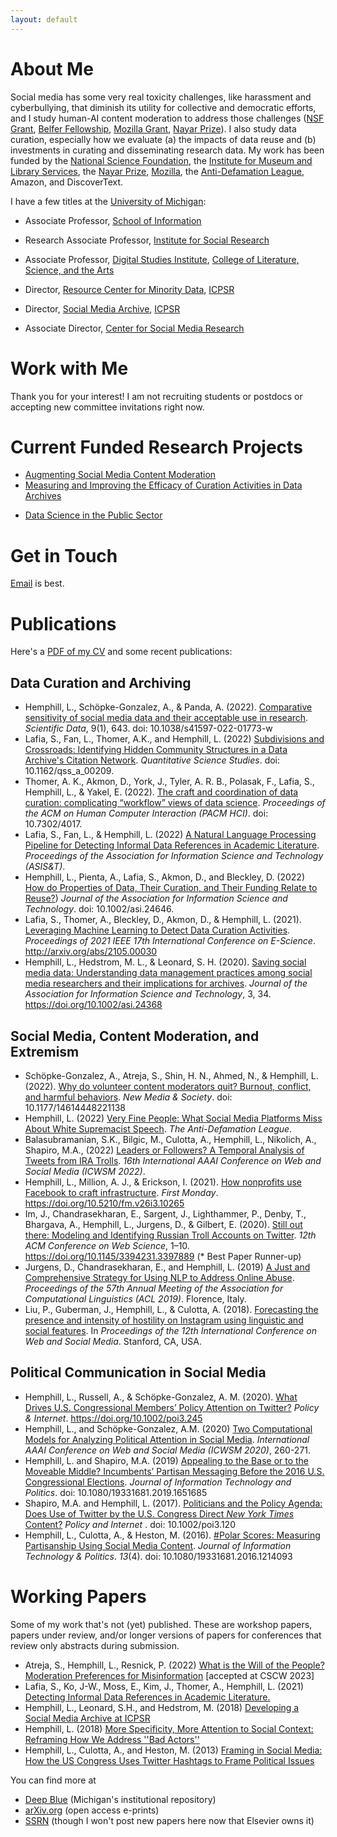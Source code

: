 ```yaml
---
layout: default
---
```


# About Me

 Social media has some very real toxicity challenges, like harassment and cyberbullying, that diminish its utility for collective and democratic efforts, and I study human-AI content moderation to address those challenges ([NSF Grant](https://nsf.gov/awardsearch/showAward?AWD_ID=1928434&HistoricalAwards=false), [Belfer Fellowship](https://www.adl.org/belfer-fellows), [Mozilla Grant](https://blog.mozilla.org/blog/2018/07/11/mozilla-funds-top-research-projects/), [Nayar Prize](https://web.iit.edu/nayar-prize/finalists/teams/cyberbullying-early-warning-and-response-system)). I also study data curation, especially how we evaluate (a) the impacts of data reuse and (b) investments in curating and disseminating research data. My work has been funded by the [National Science Foundation](https://nsf.gov/awardsearch/advancedSearchResult?PIId=&PIFirstName=libby&PILastName=hemphill&IncludeCoPI=true&BooleanElement=All&BooleanRef=All&ActiveAwards=true&ExpiredAwards=true), the [Institute for Museum and Library Services](https://www.imls.gov/grants/awarded/lg-37-19-0134-19), the [Nayar Prize](https://web.iit.edu/nayar-prize/finalists/teams/cyberbullying-early-warning-and-response-system), [Mozilla](https://blog.mozilla.org/blog/2018/07/11/mozilla-funds-top-research-projects/), the [Anti-Defamation League](https://www.adl.org/belfer-fellows), Amazon, and DiscoverText. 

I have a few titles at the [University of Michigan](http://www.umich.edu):

* Associate Professor, [School of Information](https://www.si.umich.edu/)
* Research Associate Professor, [Institute for Social Research](http://home.isr.umich.edu/)
* Associate Professor, [Digital Studies Institute](https://www.digitalstudies.umich.edu/), [College of Literature, Science, and the Arts](https://lsa.umich.edu/)

* Director, [Resource Center for Minority Data](http://www.icpsr.umich.edu/RCMD), [ICPSR](http://www.icpsr.umich.edu/icpsrweb/)
* Director, [Social Media Archive](http://socialmediaarchive.org), [ICPSR](http://www.icpsr.umich.edu/icpsrweb/)
* Associate Director, [Center for Social Media Research](https://csmr.umich.edu/)

# Work with Me

Thank you for your interest! I am not recruiting students or postdocs or accepting new committee invitations right now.

<!--I'm recruiting postdocs through the [Michigan Data Science Fellows program](https://midas.umich.edu/fellows/):-->
<!---->
<!--The [Michigan Data Science Fellows program](https://midas.umich.edu/fellows/) is now accepting applications for the 2023 cohort. I'd be willing to mentor someone interested in using computational approaches to understand social media experiences of historically marginalized populations. These projects would fit the _Enhancing Scientific and Societal Impact_ or _Measuring and Improving Society_ themes for the program. For instance, projects in this space grow from seeds like: what's the difference in viewership and promotion for fashion YouTubers of different races? What rates of content deletion do women and nonbinary folks face compared to men on Reddit? How do the demographics of the labelers influence supervised machine learning models for toxicty detection?-->
<!---->
<!--Candidates and mentors must apply jointly by *January 15*. [Email me](mailto:libbyh@umich.edu) by *December 31* if you're interested in applying together.-->

<!--
## PhD Students

I'm not sure whether I'm recruiting PhD students for fall 2023. Check out some of my research, and contact me if you're interested.

PhD students will be admitted through the [School of Information](https://beta.si.umich.edu/programs/phd-information); applications are __[due December 1](https://beta.si.umich.edu/programs/phd-information/how-do-i-apply)__. Here are some of the questions I'm working on:
* How should we structure archives of dynamic social media data?
* How can data recommender systems impact research data reuse?
* How can we make social media content moderation systems more productive and inclusive?

I'm especially interested in students who are curious about the impact of social media on democracy and civic engagement and how we can use computation and automation to make conversations and participation (in politics, in science, in society) more _just_ and _accessible_. You should have _stats_ and _computational expertise_ or be willing to gain some quickly. You should also have expertise or a strong interest in _political science_, _critical race and feminism studies_, and/or _communication_. 


## Undergraduates

I welcome undergrads in my research group! Right now, the best way to get involved is through [the Undergraduate Research Opportunity Program (UROP)](https://lsa.umich.edu/urop/students/fall-winter-programs.html) at Michigan. I'll start interviewing for Fall/Winter on September 11, 2019. This year's project is called "Using Machine Learning and Experiments to Detect and Address Extremism": 

Extremist groups are especially adept at hiding in plain sight by using language that differs only slightly from acceptable speech (e.g., "blame on both sides") or employing thinly-veiled phrases that mask nefarious intent (e.g., "preserve our culture"). The subtleties of white supremacist language, especially, are not effectively captured by existing computational approaches to detecting and addressing it online. This project attempts to address this challenge by building an adaptive language model to detect white supremacist speech online. We will build machine learning models that can detect extremist speech and its changes (either over time or from innocuous speech) and create an API to help partners and users rate content they encounter.

-->

# Current Funded Research Projects

* [Augmenting Social Media Content Moderation](https://nsf.gov/awardsearch/showAward?AWD_ID=1928434&HistoricalAwards=false)
* [Measuring and Improving the Efficacy of Curation Activities in Data Archives](https://www.imls.gov/grants/awarded/lg-37-19-0134-19)
<!--* [Developing Evidence-based Data Sharing and Archiving Policies](https://nsf.gov/awardsearch/showAward?AWD_ID=1930645&HistoricalAwards=false)-->
<!-- * [Belfer Fellowship at ADL's Center for Technology and Society](https://www.adl.org/belfer-fellows) -->
<!-- * [Learning and Automating De-escalation Strategies in Online Discussions](https://blog.mozilla.org/blog/2018/07/11/mozilla-funds-top-research-projects/) -->
* [Data Science in the Public Sector](https://nsf.gov/awardsearch/showAward?AWD_ID=1829724&HistoricalAwards=false)
<!-- * [Open Badges for Researcher Credentialing](https://nsf.gov/awardsearch/showAward?AWD_ID=1839868&HistoricalAwards=false) -->

# Get in Touch

[Email](mailto:libbyh@umich.edu) is best.

# Publications

Here's a [PDF of my CV](/files/hemphill_cv.pdf) and some recent publications:

## Data Curation and Archiving

* Hemphill, L., Schöpke-Gonzalez, A., & Panda, A. (2022). [Comparative sensitivity of social media data and their acceptable use in research](https://www.nature.com/articles/s41597-022-01773-w). _Scientific Data_, 9(1), 643. doi: 10.1038/s41597-022-01773-w
* Lafia, S., Fan, L., Thomer, A.K., and Hemphill, L. (2022) [Subdivisions and Crossroads: Identifying Hidden Community Structures in a Data Archive's Citation Network](https://direct.mit.edu/qss/article/3/3/694/112945/Subdivisions-and-crossroads-Identifying-hidden). _Quantitative Science Studies_. doi: 10.1162/qss_a_00209.
* Thomer, A. K., Akmon, D., York, J., Tyler, A. R. B., Polasak, F., Lafia, S., Hemphill, L., & Yakel, E. (2022). [The craft and coordination of data curation: complicating “workflow” views of data science](https://doi.org/10.7302/4017). _Proceedings of the ACM on Human Computer Interaction (PACM HCI)_. doi: 10.7302/4017.
* Lafia, S., Fan, L., & Hemphill, L. (2022) [A Natural Language Processing Pipeline for Detecting Informal Data References in Academic Literature](https://arxiv.org/abs/2205.11651). _Proceedings of the Association for Information Science and Technology (ASIS&T)_.
* Hemphill, L., Pienta, A., Lafia, S., Akmon, D., and Bleckley, D. (2022) [How do Properties of Data, Their Curation, and Their Funding Relate to Reuse?](https://asistdl.onlinelibrary.wiley.com/doi/full/10.1002/asi.24646)) _Journal of the Association for Information Science and Technology_. doi: 10.1002/asi.24646.
* Lafia, S., Thomer, A., Bleckley, D., Akmon, D., & Hemphill, L. (2021). [Leveraging Machine Learning to Detect Data Curation Activities](https://www.computer.org/csdl/proceedings-article/escience/2021/036100a149/1y14GVsTZ2E). _Proceedings of 2021 IEEE 17th International Conference on E-Science_. http://arxiv.org/abs/2105.00030
* Hemphill, L., Hedstrom, M. L., & Leonard, S. H. (2020). [Saving social media data: Understanding data management practices among social media researchers and their implications for archives](https://asistdl.onlinelibrary.wiley.com/doi/abs/10.1002/asi.24368). _Journal of the Association for Information Science and Technology_, 3, 34. https://doi.org/10.1002/asi.24368

## Social Media, Content Moderation, and Extremism

* Schöpke-Gonzalez, A., Atreja, S., Shin, H. N., Ahmed, N., & Hemphill, L. (2022). [Why do volunteer content moderators quit? Burnout, conflict, and harmful behaviors](https://journals.sagepub.com/eprint/BBWM7VPP9JCWFWFZMIZY/full). _New Media & Society_. doi: 10.1177/14614448221138
* Hemphill, L. (2022) [Very Fine People: What Social Media Platforms Miss About White Supremacist Speech](https://www.adl.org/language-of-white-supremacy). _The Anti-Defamation League_.
* Balasubramanian, S.K., Bilgic, M., Culotta, A., Hemphill, L., Nikolich, A., Shapiro, M.A., (2022) [Leaders or Followers? A Temporal Analysis of Tweets from IRA Trolls](https://doi.org/10.48550/arXiv.2204.01790). _16th International AAAI Conference on Web and Social Media (ICWSM 2022)_.
* Hemphill, L., Million, A. J., & Erickson, I. (2021). [How nonprofits use Facebook to craft infrastructure](https://doi.org/10.5210/fm.v26i3.10265). _First Monday_. https://doi.org/10.5210/fm.v26i3.10265
* Im, J., Chandrasekharan, E., Sargent, J., Lighthammer, P., Denby, T., Bhargava, A., Hemphill, L., Jurgens, D., & Gilbert, E. (2020). [Still out there: Modeling and Identifying Russian Troll Accounts on Twitter](https://dl.acm.org/doi/10.1145/3394231.3397889). _12th ACM Conference on Web Science_, 1–10. https://doi.org/10.1145/3394231.3397889 (* Best Paper Runner-up)
* Jurgens, D., Chandrasekharan, E., and Hemphill, L. (2019) [A Just and Comprehensive Strategy for Using NLP to Address Online Abuse](https://www.aclweb.org/anthology/P19-1357.pdf). _Proceedings of the 57th Annual Meeting of the Association for Computational Linguistics (ACL 2019)_. Florence, Italy.
* Liu, P., Guberman, J., Hemphill, L., & Culotta, A. (2018). [Forecasting the presence and intensity of hostility on Instagram using linguistic and social features](files/Liu_et_al_Hostility_forecast_ICWSM.pdf). In *Proceedings of the 12th International Conference on Web and Social Media*. Stanford, CA, USA.


## Political Communication in Social Media

* Hemphill, L., Russell, A., & Schöpke-Gonzalez, A. M. (2020). [What Drives U.S. Congressional Members’ Policy Attention on Twitter?](https://onlinelibrary.wiley.com/doi/full/10.1002/poi3.245) _Policy & Internet_. https://doi.org/10.1002/poi3.245
* Hemphill, L., and Schöpke-Gonzalez, A.M. (2020) [Two Computational Models for Analyzing Political Attention in Social Media](https://aaai.org/ojs/index.php/ICWSM/article/view/7297/7151). _International AAAI Conference on Web and Social Media (ICWSM 2020)_, 260-271.
* Hemphill, L. and Shapiro, M.A. (2019) [Appealing to the Base or to the Moveable Middle? Incumbents’ Partisan Messaging Before the 2016 U.S. Congressional Elections](/files/Hemphill_Shapiro_Appealing_to_the_Base_JITP_AM.pdf).  _Journal of Information Technology and Politics_. doi: 10.1080/19331681.2019.1651685
* Shapiro, M.A. and Hemphill, L. (2017). [Politicians and the Policy Agenda: Does Use of Twitter by the U.S. Congress Direct _New York Times_ Content?](/files/Shapiro_Hemphill_2016_Politicians_and_the_Policy_Agenda.pdf) _Policy and Internet_ . doi: 10.1002/poi3.120
* Hemphill, L., Culotta, A., & Heston, M. (2016). [#Polar Scores: Measuring Partisanship Using Social Media Content](/files/Hemphill_Culotta_Heston_2016_Polar_Scores.pdf). _Journal of Information Technology & Politics_. _13_(4). doi: 10.1080/19331681.2016.1214093


# Working Papers

Some of my work that's not (yet) published. These are workshop papers, papers under review, and/or longer versions of papers for conferences that review only abstracts during submission.

* Atreja, S., Hemphill, L., Resnick, P. (2022) [What is the Will of the People? Moderation Preferences for Misinformation](https://arxiv.org/abs/2202.00799) [accepted at CSCW 2023]
* Lafia, S., Ko, J-W., Moss, E., Kim, J., Thomer, A., Hemphill, L. (2021) [Detecting Informal Data References in Academic Literature.](https://deepblue.lib.umich.edu/bitstream/handle/2027.42/168392/Detecting_Informal_Data_Refs.pdf?sequence=1&isAllowed=y)
* Hemphill, L., Leonard, S.H., and Hedstrom, M. (2018) [Developing a Social Media Archive at ICPSR](https://deepblue.lib.umich.edu/bitstream/handle/2027.42/143185/Developing%20SOMAR%20at%20ICPSR.pdf?sequence=1&isAllowed=y)
* Hemphill, L. (2018) [More Specificity, More Attention to Social Context: Reframing How We Address ''Bad Actors''](http://hdl.handle.net/2027.42/142392)
* Hemphill, L., Culotta, A., and Heston, M. (2013) [Framing in Social Media: How the US Congress Uses Twitter Hashtags to Frame Political Issues](https://papers.ssrn.com/sol3/papers.cfm?abstract_id=2317335)

You can find more at 

* [Deep Blue](https://deepblue.lib.umich.edu/browse?value=Hemphill%2C+Libby&type=author) (Michigan's institutional repository)
* [arXiv.org](https://arxiv.org/search/?searchtype=author&query=Libby+Hemphill) (open access e-prints)
* [SSRN](https://papers.ssrn.com/sol3/cf_dev/AbsByAuth.cfm?per_id=1474958) (though I won't post new papers here now that Elsevier owns it)

